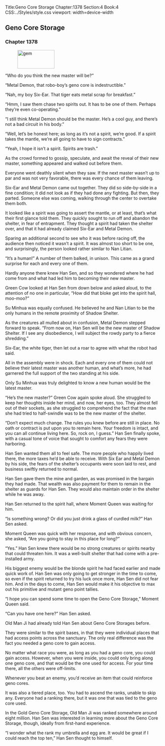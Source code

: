 Title:Geno Core Storage 
Chapter:1378 
Section:4 
Book:4 
CSS:../Styles/style.css 
viewport: width=device-width
  
## Geno Core Storage
### Chapter 1378 
<figure>
	<img src="../Images/gem.gif" alt="gem" id="gem" width="120" height="60" />
</figure>
  

  
  “Who do you think the new master will be?”

“Metal Demon, that robo-boy’s geno core is indestructible.”

“Nah, my boy Six-Ear. That tiger eats metal scrap for breakfast.”

“Hmm, I saw them chase two spirits out. It has to be one of them. Perhaps they’re even co-operating.”

“I still think Metal Demon should be the master. He’s a cool guy, and there’s not a bad circuit in his body.”

“Well, let’s be honest here; as long as it’s not a spirit, we’re good. If a spirit takes the mantle, we’re all going to have to sign contracts.”

“Yeah, I hope it isn’t a spirit. Spirits are trash.”

As the crowd formed to gossip, speculate, and await the reveal of their new master, something appeared and walked out before them.

Everyone went deathly silent when they saw. If the next master wasn’t up to par and was not very favorable, there was every chance of them leaving.

Six-Ear and Metal Demon came out together. They did so side-by-side in a fine condition; it did not look as if they had done any fighting. But then, they parted. Someone else was coming, walking through the center to overtake them both.

It looked like a spirit was going to assert the mantle, or at least, that’s what their first glance told them. They quickly sought to run off and abandon the shelter, in fear of entrapment. They thought a spirit had taken the shelter over, and that it had already claimed Six-Ear and Metal Demon.

Sparing an additional second to see who it was before racing off, the audience then noticed it wasn’t a spirit. It was almost too short to be one, and surprisingly, the person looked rather similar to Nan Litian.

“It’s a human!” A number of them balked, in unison. This came as a grand surprise for each and every one of them.

Hardly anyone there knew Han Sen, and so they wondered where he had come from and what had led him to becoming their new master.

Green Cow looked at Han Sen from down below and asked aloud, to the attention of no one in particular, “How did that bloke get into the spirit hall, moo-moo?”

Su Minhua was equally confused. He believed he and Nan Litian to be the only humans in the remote proximity of Shadow Shelter.

As the creatures all mulled about in confusion, Metal Demon stepped forward to speak. “From now on, Han Sen will be the new master of Shadow Shelter. If I see any disobedience, I will subject the rowdy party to a fierce shredding.”

Six-Ear, the white tiger, then let out a roar to agree with what the robot had said.

All in the assembly were in shock. Each and every one of them could not believe their latest master was another human, and what’s more, he had garnered the full support of the two standing at his side.

Only Su Minhua was truly delighted to know a new human would be the latest master.

“He’s the new master?” Green Cow again spoke aloud. She struggled to keep her thoughts inside her mind, and now, her eyes, too. They almost fell out of their sockets, as she struggled to comprehend the fact that the man she had tried to half-swindle was to be the new master of the shelter.

“Don’t expect much change. The rules you knew before are still in place. No oath or contract is put upon you to remain here. Your freedom is intact, and you can all continue living here. So, rock on, I guess.” Han Sen finally spoke, with a casual tone of voice that sought to comfort any fears they were harboring.

Han Sen wanted them all to feel safe. The more people who happily lived there, the more taxes he’d be able to receive. With Six Ear and Metal Demon by his side, the fears of the shelter’s occupants were soon laid to rest, and business swiftly returned to normal.

Han Sen gave them the mine and garden, as was promised in the bargain they had made. That wealth was also payment for them to remain in the shelter as guards for Han Sen. They would also maintain order in the shelter while he was away.

Han Sen returned to the spirit hall, where Moment Queen was waiting for him.

“Is something wrong? Or did you just drink a glass of curdled milk?” Han Sen asked.

Moment Queen was quick with her response, and with obvious concern, she asked, “Are you going to stay in this place for long?”

“Yes.” Han Sen knew there would be no strong creatures or spirits nearby that could threaten him. It was a well-built shelter that had come with a pre-installed army.

His biggest enemy would be the blonde spirit he had faced earlier and made quick work of. Han Sen was only going to get stronger in the time to come, so even if the spirit returned to try his luck once more, Han Sen did not fear him. And in the days to come, Han Sen would make it his objective to max out his primitive and mutant geno point tallies.

“I hope you can spend some time to open the Geno Core Storage,” Moment Queen said.

“Can you have one here?” Han Sen asked.

Old Man Ji had already told Han Sen about Geno Core Storages before.

They were similar to the spirit bases, in that they were individual places that had access points across the sanctuary. The only real difference was the fact you needed a geno core to gain access.

No matter what race you were, as long as you had a geno core, you could gain access. However, when you were inside, you could only bring along one geno core, and that would be the one used for access. For your time there, all the others were off-limits.

Whenever you beat an enemy, you’d receive an item that could reinforce geno cores.

It was also a tiered place, too. You had to ascend the ranks, unable to skip any. Everyone had a ranking there, but it was one that was tied to the geno core used.

In the Gold Geno Core Storage, Old Man Ji was ranked somewhere around eight million. Han Sen was interested in learning more about the Geno Core Storage, though, ideally from first-hand experience.

“I wonder what the rank my umbrella and egg are. It would be great if I could reach the top ten,” Han Sen thought to himself.
